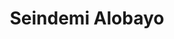 ---
title: Seindemi Alobayo
featured_image: /uploads/people/team.jpg
name: Seindemi Alobayo
designation: Chief Operating Officer
profile: executive
position: 2
image: /uploads/people/seinde.jpg
summary: |-
    Jeff Williams is Apple’s Chief Operating Officer reporting to CEO Tim Cook.
detail: |-
    Since 2010 he has overseen Apple’s entire supply chain, service and support, and the social responsibility initiatives which protect more than one million workers worldwide.

    He also oversees the development of Apple Watch, Apple’s most personal device yet, and is driving the company’s health initiatives including ResearchKit, which is aimed at simplifying medical and health research.

    Prior to Apple, Jeff worked for the IBM Corporation from 1985 to 1998 in a number of operations and engineering roles. He holds a bachelor’s degree in Mechanical Engineering from North Carolina State University and an MBA from Duke University.
---